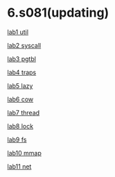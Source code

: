 # 6.s081(updating)

[lab1 util](https://github.com/bleem-cai/6.s081/tree/util)

[lab2 syscall](https://github.com/bleem-cai/6.s081/tree/syscall)

[lab3 pgtbl](https://github.com/bleem-cai/6.s081_2020/tree/pgtbl)

[lab4 traps](https://github.com/bleem-cai/6.s081_2020/tree/traps)

[lab5 lazy](https://github.com/bleem-cai/6.s081_2020/tree/lazy)

[lab6 cow](https://github.com/bleem-cai/6.s081_2020/tree/cow)

[lab7 thread]()

[lab8 lock]()

[lab9 fs]()

[lab10 mmap]()

[lab11 net]()

